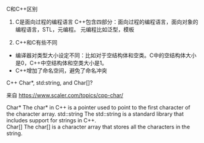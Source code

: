 C和C++区别

1. C是面向过程的编程语言
C++包含四部分：面向过程的编程语言，面向对象的编程语言，STL，元编程。
元编程比如泛型，模板

2. C++和C有些不同
- 编译器对类型大小设定不同：比如对于空结构体和空类。C中的空结构体大小是0，C++中空结构体和空类大小是1。
- C++增加了命名空间，避免了命名冲突


C++ Char*, std:string, and Char[]?

来自 <https://www.scaler.com/topics/cpp-char/> 

Char*		     The char* in C++ is a pointer used to point to the first character of the character array.	
std::string  The std::string is a standard library that includes support for strings in C++.	
Char[]       The char[] is a character array that stores all the characters in the string.
